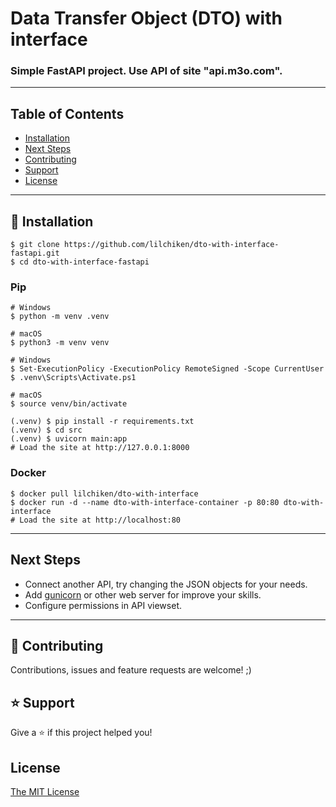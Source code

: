 # Data Transfer Object (DTO) with interface
### Simple FastAPI project. Use API of site "api.m3o.com".

----

## Table of Contents
* [Installation](#installation)
* [Next Steps](#next-steps)
* [Contributing](#contributing)
* [Support](#support)
* [License](#license)

----

## 📖 Installation

```
$ git clone https://github.com/lilchiken/dto-with-interface-fastapi.git
$ cd dto-with-interface-fastapi
```

### Pip

```
# Windows
$ python -m venv .venv

# macOS
$ python3 -m venv venv

# Windows
$ Set-ExecutionPolicy -ExecutionPolicy RemoteSigned -Scope CurrentUser
$ .venv\Scripts\Activate.ps1

# macOS
$ source venv/bin/activate

(.venv) $ pip install -r requirements.txt
(.venv) $ cd src
(.venv) $ uvicorn main:app
# Load the site at http://127.0.0.1:8000
```

### Docker

```
$ docker pull lilchiken/dto-with-interface
$ docker run -d --name dto-with-interface-container -p 80:80 dto-with-interface
# Load the site at http://localhost:80
```

----

## Next Steps

- Connect another API, try changing the JSON objects for your needs. 
- Add [gunicorn](https://pypi.org/project/gunicorn/) or other web server for improve your skills.
- Configure permissions in API viewset.

----

## 🤝 Contributing

Contributions, issues and feature requests are welcome! ;)

## ⭐️ Support

Give a ⭐️  if this project helped you!

## License

[The MIT License](LICENSE)
